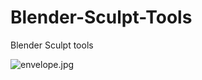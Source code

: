 # Blender-Sculpt-Tools
Blender Sculpt tools

<img src="/anfeo/Blender-Sculpt-Tools/blob/master/envelope.jpg?raw=true" alt="envelope.jpg">
